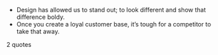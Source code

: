  - Design has allowed us to stand out; to look different and show that difference boldy.
 - Once you create a loyal customer base, it’s tough for a competitor to take that away.

2 quotes